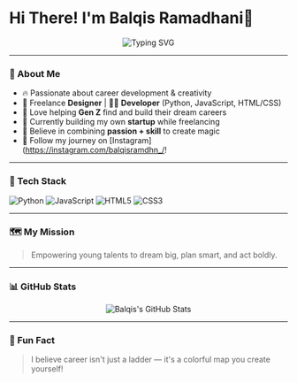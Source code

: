 <h1>Hi There! I'm Balqis Ramadhani🚀</h1>

<p align="center">
  <img src="https://readme-typing-svg.demolab.com?font=Fira+Code&weight=600&size=24&pause=1000&color=FF6EC7&center=true&vCenter=true&width=435&lines=Career+Enthusiast;Creative+Designer+%26+Developer;Helping+Gen+Z+Find+Their+Path" alt="Typing SVG" />
</p>

---

### 🌟 About Me
- 🔥 Passionate about career development & creativity
- 🎨 Freelance **Designer** | 👩‍💻 **Developer** (Python, JavaScript, HTML/CSS)
- 🧠 Love helping **Gen Z** find and build their dream careers
- 🚀 Currently building my own **startup** while freelancing
- 🎯 Believe in combining **passion + skill** to create magic
- 📸 Follow my journey on [Instagram](https://instagram.com/balqisramdhn_/!

---

### 🔧 Tech Stack
![Python](https://img.shields.io/badge/Python-3776AB?style=for-the-badge&logo=python&logoColor=white)
![JavaScript](https://img.shields.io/badge/JavaScript-F7DF1E?style=for-the-badge&logo=javascript&logoColor=black)
![HTML5](https://img.shields.io/badge/HTML5-E34F26?style=for-the-badge&logo=html5&logoColor=white)
![CSS3](https://img.shields.io/badge/CSS3-1572B6?style=for-the-badge&logo=css3&logoColor=white)

---

### 🗺️ My Mission
> Empowering young talents to dream big, plan smart, and act boldly.

---

### 📊 GitHub Stats
<p align="center">
  <img src="https://github-readme-stats.vercel.app/api?username=yourgithubusername&show_icons=true&theme=radical" alt="Balqis's GitHub Stats" />
</p>

---

### 🌈 Fun Fact
> I believe career isn't just a ladder — it's a colorful map you create yourself!
